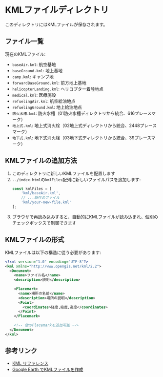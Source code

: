 # KMLファイルディレクトリ

このディレクトリにはKMLファイルが保存されます。

## ファイル一覧

現在のKMLファイル:
- `baseAir.kml`: 航空基地
- `baseGround.kml`: 地上基地
- `camp.kml`: キャンプ地
- `forwardBaseGround.kml`: 前方地上基地
- `helicopterLanding.kml`: ヘリコプター着陸地点
- `medical.kml`: 医療施設
- `refuelingAir.kml`: 航空給油地点
- `refuelingGround.kml`: 地上給油地点
- `防火水槽.kml`: 防火水槽（01防火水槽ディレクトリから統合、616プレースマーク）
- `地上式.kml`: 地上式消火栓（02地上式ディレクトリから統合、2448プレースマーク）
- `地下式.kml`: 地下式消火栓（03地下式ディレクトリから統合、39プレースマーク）

## KMLファイルの追加方法

1. このディレクトリに新しいKMLファイルを配置します
2. `../index.html`の`kmlFiles`配列に新しいファイルパスを追加します:
   ```javascript
   const kmlFiles = [
       'kml/baseAir.kml',
       // ...既存のファイル
       'kml/your-new-file.kml'
   ];
   ```
3. ブラウザで再読み込みすると、自動的にKMLファイルが読み込まれ、個別のチェックボックスで制御できます

## KMLファイルの形式

KMLファイルは以下の構造に従う必要があります:

```xml
<?xml version="1.0" encoding="UTF-8"?>
<kml xmlns="http://www.opengis.net/kml/2.2">
  <Document>
    <name>ファイル名</name>
    <description>説明</description>
    
    <Placemark>
      <name>場所の名前</name>
      <description>場所の説明</description>
      <Point>
        <coordinates>経度,緯度,高度</coordinates>
      </Point>
    </Placemark>
    
    <!-- 他のPlacemarkを追加可能 -->
  </Document>
</kml>
```

## 参考リンク

- [KML リファレンス](https://developers.google.com/kml/documentation/kmlreference)
- [Google Earth でKMLファイルを作成](https://www.google.com/earth/)
